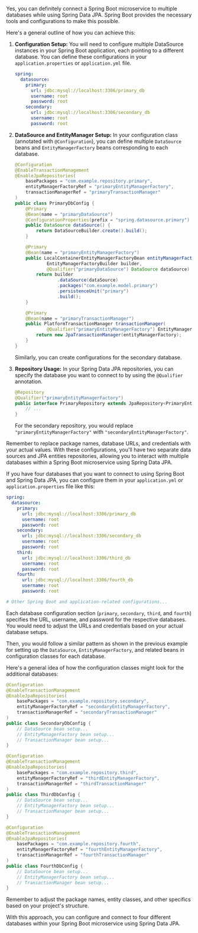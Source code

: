 Yes, you can definitely connect a Spring Boot microservice to multiple databases while using Spring Data JPA. Spring Boot provides the necessary tools and configurations to make this possible.

Here's a general outline of how you can achieve this:

1. **Configuration Setup:**
   You will need to configure multiple DataSource instances in your Spring Boot application, each pointing to a different database. You can define these configurations in your `application.properties` or `application.yml` file.

   ```yaml
   spring:
     datasource:
       primary:
         url: jdbc:mysql://localhost:3306/primary_db
         username: root
         password: root
       secondary:
         url: jdbc:mysql://localhost:3306/secondary_db
         username: root
         password: root
   ```

2. **DataSource and EntityManager Setup:**
   In your configuration class (annotated with `@Configuration`), you can define multiple `DataSource` beans and `EntityManagerFactory` beans corresponding to each database.

   ```java
   @Configuration
   @EnableTransactionManagement
   @EnableJpaRepositories(
       basePackages = "com.example.repository.primary",
       entityManagerFactoryRef = "primaryEntityManagerFactory",
       transactionManagerRef = "primaryTransactionManager"
   )
   public class PrimaryDbConfig {
       @Primary
       @Bean(name = "primaryDataSource")
       @ConfigurationProperties(prefix = "spring.datasource.primary")
       public DataSource dataSource() {
           return DataSourceBuilder.create().build();
       }

       @Primary
       @Bean(name = "primaryEntityManagerFactory")
       public LocalContainerEntityManagerFactoryBean entityManagerFactory(
               EntityManagerFactoryBuilder builder,
               @Qualifier("primaryDataSource") DataSource dataSource) {
           return builder
                   .dataSource(dataSource)
                   .packages("com.example.model.primary")
                   .persistenceUnit("primary")
                   .build();
       }

       @Primary
       @Bean(name = "primaryTransactionManager")
       public PlatformTransactionManager transactionManager(
               @Qualifier("primaryEntityManagerFactory") EntityManagerFactory entityManagerFactory) {
           return new JpaTransactionManager(entityManagerFactory);
       }
   }
   ```

   Similarly, you can create configurations for the secondary database.

3. **Repository Usage:**
   In your Spring Data JPA repositories, you can specify the database you want to connect to by using the `@Qualifier` annotation.

   ```java
   @Repository
   @Qualifier("primaryEntityManagerFactory")
   public interface PrimaryRepository extends JpaRepository<PrimaryEntity, Long> {
       // ...
   }
   ```

   For the secondary repository, you would replace `"primaryEntityManagerFactory"` with `"secondaryEntityManagerFactory"`.

Remember to replace package names, database URLs, and credentials with your actual values. With these configurations, you'll have two separate data sources and JPA entities repositories, allowing you to interact with multiple databases within a Spring Boot microservice using Spring Data JPA.


If you have four databases that you want to connect to using Spring Boot and Spring Data JPA, you can configure them in your `application.yml` or `application.properties` file like this:

```yaml
spring:
  datasource:
    primary:
      url: jdbc:mysql://localhost:3306/primary_db
      username: root
      password: root
    secondary:
      url: jdbc:mysql://localhost:3306/secondary_db
      username: root
      password: root
    third:
      url: jdbc:mysql://localhost:3306/third_db
      username: root
      password: root
    fourth:
      url: jdbc:mysql://localhost:3306/fourth_db
      username: root
      password: root

# Other Spring Boot and application-related configurations...
```

Each database configuration section (`primary`, `secondary`, `third`, and `fourth`) specifies the URL, username, and password for the respective databases. You would need to adjust the URLs and credentials based on your actual database setups.

Then, you would follow a similar pattern as shown in the previous example for setting up the `DataSource`, `EntityManagerFactory`, and related beans in configuration classes for each database.

Here's a general idea of how the configuration classes might look for the additional databases:

```java
@Configuration
@EnableTransactionManagement
@EnableJpaRepositories(
    basePackages = "com.example.repository.secondary",
    entityManagerFactoryRef = "secondaryEntityManagerFactory",
    transactionManagerRef = "secondaryTransactionManager"
)
public class SecondaryDbConfig {
    // DataSource bean setup...
    // EntityManagerFactory bean setup...
    // TransactionManager bean setup...
}

@Configuration
@EnableTransactionManagement
@EnableJpaRepositories(
    basePackages = "com.example.repository.third",
    entityManagerFactoryRef = "thirdEntityManagerFactory",
    transactionManagerRef = "thirdTransactionManager"
)
public class ThirdDbConfig {
    // DataSource bean setup...
    // EntityManagerFactory bean setup...
    // TransactionManager bean setup...
}

@Configuration
@EnableTransactionManagement
@EnableJpaRepositories(
    basePackages = "com.example.repository.fourth",
    entityManagerFactoryRef = "fourthEntityManagerFactory",
    transactionManagerRef = "fourthTransactionManager"
)
public class FourthDbConfig {
    // DataSource bean setup...
    // EntityManagerFactory bean setup...
    // TransactionManager bean setup...
}
```

Remember to adjust the package names, entity classes, and other specifics based on your project's structure.

With this approach, you can configure and connect to four different databases within your Spring Boot microservice using Spring Data JPA.